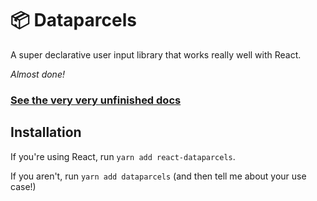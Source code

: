 # 📦 Dataparcels

A super declarative user input library that works really well with React.

*Almost done!*

### [See the very very unfinished docs](https://blueflag.github.io/dataparcels)

## Installation

If you're using React, run `yarn add react-dataparcels`.

If you aren't, run `yarn add dataparcels` (and then tell me about your use case!)

